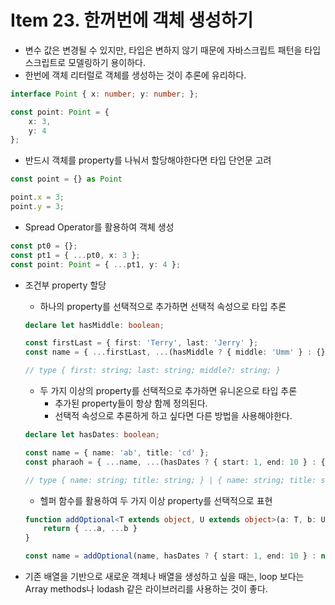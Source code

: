 # Item 23. 한꺼번에 객체 생성하기

* 변수 값은 변경될 수 있지만, 타입은 변하지 않기 때문에 자바스크립트 패턴을 타입스크립트로 모델링하기 용이하다.
* 한번에 객체 리터럴로 객체를 생성하는 것이 추론에 유리하다.

```ts
interface Point { x: number; y: number; };

const point: Point = {
    x: 3,
    y: 4
};
```

* 반드시 객체를 property를 나눠서 할당해야한다면 타입 단언문 고려

```ts
const point = {} as Point

point.x = 3;
point.y = 3;
```

* Spread Operator를 활용하여 객체 생성

```ts
const pt0 = {};
const pt1 = { ...pt0, x: 3 };
const point: Point = { ...pt1, y: 4 };
```

* 조건부 property 할당
    * 하나의 property를 선택적으로 추가하면 선택적 속성으로 타입 추론
    ```ts
    declare let hasMiddle: boolean;

    const firstLast = { first: 'Terry', last: 'Jerry' };
    const name = { ...firstLast, ...(hasMiddle ? { middle: 'Umm' } : {} ) }

    // type { first: string; last: string; middle?: string; }
    ```
    * 두 가지 이상의 property를 선택적으로 추가하면 유니온으로 타입 추론
        * 추가된 property들이 항상 함께 정의된다.
        * 선택적 속성으로 추론하게 하고 싶다면 다른 방법을 사용해야한다.
    ```ts
    declare let hasDates: boolean;

    const name = { name: 'ab', title: 'cd' };
    const pharaoh = { ...name, ...(hasDates ? { start: 1, end: 10 } : {} )}

    // type { name: string; title: string; } | { name: string; title: string; start: number; end: number; }
    ```
    
    * 헬퍼 함수를 활용하여 두 가지 이상 property를 선택적으로 표현
    ```ts
    function addOptional<T extends object, U extends object>(a: T, b: U | null): T & Partial<U> {
        return { ...a, ...b }
    }

    const name = addOptional(name, hasDates ? { start: 1, end: 10 } : null );
    ```

* 기존 배열을 기반으로 새로운 객체나 배열을 생성하고 싶을 때는, loop 보다는 Array methods나 lodash 같은 라이브러리를 사용하는 것이 좋다.